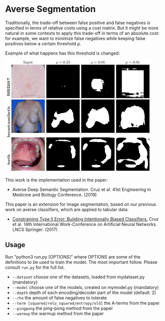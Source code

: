 # Averse Segmentation

Traditionally, the trade-off between false positive and false negatives is specified in terms of relative costs using a cost matrix. But it might be more natural in some contexts to apply this trade-off in terms of an absolute cost: for example, we want to minimize false negatives while keeping false positives below a certain threshold ρ.

Example of what happens has this threshold is changed:

![Changing threshold](https://raw.githubusercontent.com/rpmcruz/averse-segmentation/master/figure_threshold.png "Changing threshold")

This work is the implementation used in the paper:

* Averse Deep Semantic Segmentation. Cruz et al. 41st Engineering in Medicine and Biology Conference. (2019)

This paper is an extension for image segmentation, based on our previous work on averse classifiers, which are applied to tabular data:

* [Constraining Type II Error: Building Intentionally Biased Classifiers.](https://link.springer.com/chapter/10.1007/978-3-319-59147-6_47) Cruz et al. 14th International Work-Conference on Artificial Neural Networks. LNCS Springer. (2017)

## Usage

Run "python3 run.py [OPTIONS]" where OPTIONS are some of the definitions to be used to train the model. The most important follow. Please consult `run.py` for the full list.

* `--dataset` choose one of the datasets, loaded from mydataset.py (mandatory)
* `--model` choose one of the models, created on mymodel.py (mandatory)
* `--depth` depth of each encoding/decoder part of the model (default: 2)
* `--rho` the amount of false negatives to tolerate
* `--term [squared/relu_squared/entropy/old]` the A-terms from the paper
* `--pingpong` the ping-pong method from the paper
* `--warmup` the warmup method from the paper
